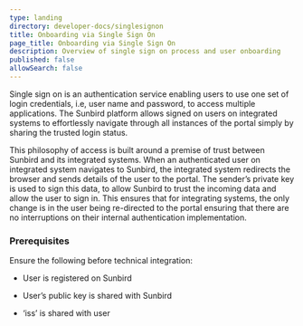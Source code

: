 ```yaml
---
type: landing
directory: developer-docs/singlesignon
title: Onboarding via Single Sign On
page_title: Onboarding via Single Sign On
description: Overview of single sign on process and user onboarding
published: false
allowSearch: false
---
```


Single sign on is an authentication service enabling users to use one set of login credentials, i.e, user name and password, to access multiple applications. The Sunbird platform allows signed on users on integrated systems to effortlessly navigate through all instances of the portal simply by sharing the trusted login status. 

This philosophy of access is built around a premise of trust between Sunbird and its integrated systems. When an authenticated user on integrated system navigates to Sunbird, the integrated system redirects the browser and sends details of the user to the portal. The sender’s private key is used to sign this data, to allow Sunbird to trust the incoming data and allow the user to sign in. This ensures that for integrating systems, the only change is in the user being re-directed to the portal ensuring that there are no interruptions on their internal authentication implementation.


### Prerequisites 

Ensure the following before technical integration:

* User is registered on Sunbird

* User’s public key is shared with Sunbird

* ‘iss’ is shared with user
